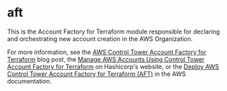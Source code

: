 # aft

This is the Account Factory for Terraform module responsible for declaring and orchestrating new account creation in the AWS Organization.

For more information, see the [AWS Control Tower Account Factory for Terraform](https://aws.amazon.com/blogs/aws/new-aws-control-tower-account-factory-for-terraform/) blog post, the [Manage AWS Accounts Using Control Tower Account Factory for Terraform](https://learn.hashicorp.com/tutorials/terraform/aws-control-tower-aft) on Hashicorp's website, or the [Deploy AWS Control Tower Account Factory for Terraform (AFT)](https://docs.aws.amazon.com/controltower/latest/userguide/aft-getting-started.html) in the AWS documentation.

